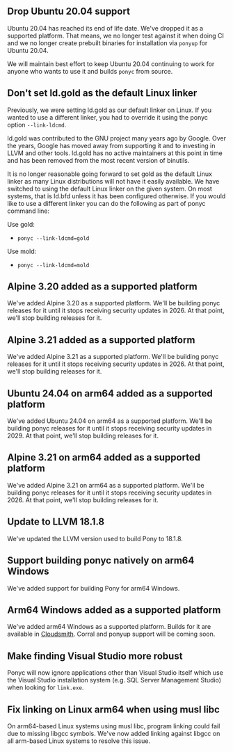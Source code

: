 ## Drop Ubuntu 20.04 support

Ubuntu 20.04 has reached its end of life date. We've dropped it as a supported platform. That means, we no longer test against it when doing CI and we no longer create prebuilt binaries for installation via `ponyup` for Ubuntu 20.04.

We will maintain best effort to keep Ubuntu 20.04 continuing to work for anyone who wants to use it and builds `ponyc` from source.

## Don't set ld.gold as the default Linux linker

Previously, we were setting ld.gold as our default linker on Linux. If you wanted to use a different linker, you had to override it using the ponyc option `--link-ldcmd`.

ld.gold was contributed to the GNU project many years ago by Google. Over the years, Google has moved away from supporting it and to investing in LLVM and other tools. ld.gold has no active maintainers at this point in time and has been removed from the most recent version of binutils.

It is no longer reasonable going forward to set gold as the default Linux linker as many Linux distributions will not have it easily available. We have switched to using the default Linux linker on the given system. On most systems, that is ld.bfd unless it has been configured otherwise. If you would like to use a different linker you can do the following as part of ponyc command line:

Use gold:

- `ponyc --link-ldcmd=gold`

Use mold:

- `ponyc --link-ldcmd=mold`

## Alpine 3.20 added as a supported platform

We've added Alpine 3.20 as a supported platform. We'll be building ponyc releases for it until it stops receiving security updates in 2026. At that point, we'll stop building releases for it.

## Alpine 3.21 added as a supported platform

We've added Alpine 3.21 as a supported platform. We'll be building ponyc releases for it until it stops receiving security updates in 2026. At that point, we'll stop building releases for it.

## Ubuntu 24.04 on arm64 added as a supported platform

We've added Ubuntu 24.04 on arm64 as a supported platform. We'll be building ponyc releases for it until it stops receiving security updates in 2029. At that point, we'll stop building releases for it.

## Alpine 3.21 on arm64 added as a supported platform

We've added Alpine 3.21 on arm64 as a supported platform. We'll be building ponyc releases for it until it stops receiving security updates in 2026. At that point, we'll stop building releases for it.
## Update to LLVM 18.1.8

We've updated the LLVM version used to build Pony to 18.1.8.

## Support building ponyc natively on arm64 Windows

We've added support for building Pony for arm64 Windows.

## Arm64 Windows added as a supported platform

We've added arm64 Windows as a supported platform. Builds for it are available in [Cloudsmith](https://cloudsmith.io/~ponylang/repos/). Corral and ponyup support will be coming soon.

## Make finding Visual Studio more robust

Ponyc will now ignore applications other than Visual Studio itself which use the Visual Studio installation system (e.g. SQL Server Management Studio) when looking for `link.exe`.

## Fix linking on Linux arm64 when using musl libc

On arm64-based Linux systems using musl libc, program linking could fail due to missing libgcc symbols. We've now added linking against libgcc on all arm-based Linux systems to resolve this issue.


